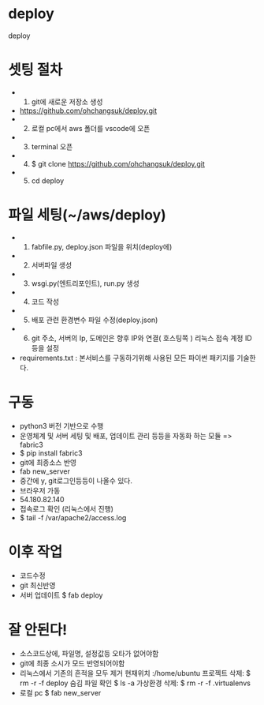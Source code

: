 # deploy
deploy

# 셋팅 절차
 - 1. git에 새로운 저장소 생성
 -    https://github.com/ohchangsuk/deploy.git
 - 2. 로컬 pc에서 aws 폴더를 vscode에 오픈
 - 3. terminal 오픈
 - 4. $ git clone https://github.com/ohchangsuk/deploy.git
 - 5. cd deploy
# 파일 세팅(~/aws/deploy)
 - 1. fabfile.py, deploy.json 파일을 위치(deploy에)
 - 2. 서버파일 생성
 - 3. wsgi.py(엔트리포인트), run.py 생성
 - 4. 코드 작성
 - 5. 배포 관련 환경변수 파일 수정(deploy.json)
 - 6. git 주소, 서버의 Ip, 도메인은 향후 IP와 연결( 호스팅쪽 ) 리눅스 접속 계정 ID등을 설정
 - requirements.txt : 본서비스를 구동하기위해 사용된 모든 파이썬 패키지를 기술한다.

 # 구동
 - python3 버전 기반으로 수행
 - 운영체계 및 서버 세팅 및 배포, 업데이트 관리 등등을 자동화 하는 모듈 => fabric3
 - $ pip install fabric3
 - git에 최종소스 반영
 - fab new_server
 - 중간에 y, git로그인등등이 나올수 있다.
 - 브라우저 가동
 - 54.180.82.140
 - 접속로그 확인 (리눅스에서 진행)
 - $ tail -f /var/apache2/access.log
 # 이후 작업
 - 코드수정
 - git 최신반영
 - 서버 업데이트
  $ fab deploy
 # 잘 안된다!
 - 소스코드상에, 파일명, 설정값등 오타가 없어야함
 - git에 최종 소시가 모드 반영되어야함
 - 리눅스에서 기존의 흔적을 모두 제거
    현재위치 :/home/ubuntu
    프로젝트 삭제: 
    $ rm -r -f deploy
    숨김 파일 확인
    $ ls -a
    가상환경 삭제: 
    $ rm -r -f .virtualenvs
 - 로컬 pc
   $ fab new_server
